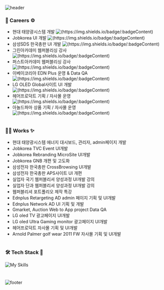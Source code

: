 ![header](https://capsule-render.vercel.app/api?type=waving&color=0:ec99b4,100:9ad7ec&height=200&section=header&text=박정아&desc=UI%20Developer&fontSize=32&animation=twinkling&fontColor=ffffff&fontAlign=10&fontAlignY=35&descAlign=90&descAlignY=50)
### 💼 Careers ⚙
- 현대 태양광시스템 개발 ![(https://img.shields.io/badge/:badgeContent)](https://img.shields.io/badge/Current-fc0) <br>
- Jobkorea UI 개발 ![(https://img.shields.io/badge/:badgeContent)](https://img.shields.io/badge/Past-cccccc) <br>
- 삼성SDS 한국총판 UI 개발 ![(https://img.shields.io/badge/:badgeContent)](https://img.shields.io/badge/Past-cccccc) <br>
- 그린아카데미 웹퍼블리싱 강사 ![(https://img.shields.io/badge/:badgeContent)](https://img.shields.io/badge/Past-cccccc) <br>
- 퍼스트아카데미 웹퍼블리싱 강사 ![(https://img.shields.io/badge/:badgeContent)](https://img.shields.io/badge/Past-cccccc) <br>
- 이베이코리아 EDN Plus 운영 & Data QA ![(https://img.shields.io/badge/:badgeContent)](https://img.shields.io/badge/Past-cccccc) <br>
- LG OLED Global사이트 UI 개발 ![(https://img.shields.io/badge/:badgeContent)](https://img.shields.io/badge/Past-cccccc) <br>
- 헤어프로덕트 기획 / 자사몰 운영 ![(https://img.shields.io/badge/:badgeContent)](https://img.shields.io/badge/Past-cccccc) <br>
- 아놀드파마 상품 기획 / 자사몰 운영 ![(https://img.shields.io/badge/:badgeContent)](https://img.shields.io/badge/Past-cccccc) <br>

# 

### 🐱‍🏍 Works ✨
- 현대 태양광시스템 에너지 대시보드, 관리자, admin페이지 개발 <br>
- Jobkorea TVC Event UI개발<br>
- Jobkorea Rebranding MicroSite UI개발<br>
- Jobkorea GNB 개편 및 고도화<br>
- 삼성전자 한국총판 CrossBrowsing UI개발<br>
- 삼성전자 한국총판 APS사이트 UI 개편<br>
- 실업자 국기 웹퍼블리셔 양성과정 UI개발 강의<br>
- 실업자 단과 웹퍼블리셔 양성과정 UI개발 강의<br>
- 웹퍼블리셔 포트폴리오 제작 특강<br>
- Ednplus Retargeting AD admin 페이지 기획 및 UI개발<br>
- Ednplus Network AD UI 기획 및 개발<br>
- Gmarket, Auction Web to App project Data QA<br>
- LG oled TV 광고페이지 UI개발 <br>
- LG oled Ultra Gaming monitor 광고페이지 UI개발 <br>
- 헤어프로덕트 자사몰 기획 및 UI개발 <br>
- Arnold Palmer golf wear 2011 FW 자사몰 기획 및 UI개발 <br>
  
  
# 
### 🛠 Tech Stack 🔨
![My Skills](https://skillicons.dev/icons?i=js,html,css,scss,threejs,vue,react,webpack,nodejs,aws,figma)

<!--
![JavaScript](https://img.shields.io/badge/JavaScript-F7DF1E.svg?&style=for-the-badge&logo=JavaScript&logoColor=white)
![HTML5](https://img.shields.io/badge/HTML5-E34F26.svg?&style=for-the-badge&logo=HTML5&logoColor=white)
![CSS3](https://img.shields.io/badge/CSS3-1572B6.svg?&style=for-the-badge&logo=CSS3&logoColor=white) 
![threejs](https://img.shields.io/badge/threejs-000000.svg?&style=for-the-badge&logo=threedotjs&logoColor=white)
![sass](https://img.shields.io/badge/sass-CC6699.svg?&style=for-the-badge&logo=sass&logoColor=white) <br>
![vue](https://img.shields.io/badge/vue-4FC08D.svg?&style=for-the-badge&logo=vuedotjs&logoColor=white)
![react](https://img.shields.io/badge/react-61DAFB.svg?&style=for-the-badge&logo=react&logoColor=white)
![webpack](https://img.shields.io/badge/webpack-8DD6F9.svg?&style=for-the-badge&logo=webpack&logoColor=white)
![nodejs](https://img.shields.io/badge/nodejs-339933.svg?&style=for-the-badge&logo=nodedotjs&logoColor=white)
![amazonaws](https://img.shields.io/badge/amazonaws-232F3E.svg?&style=for-the-badge&logo=amazonaws&logoColor=white) -->

#

![footer](https://capsule-render.vercel.app/api?type=waving&color=0:ec99b4,100:9ad7ec&height=180&section=footer)



